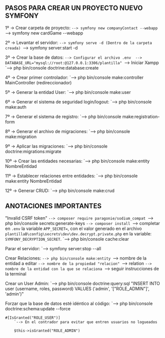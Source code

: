 PASOS PARA CREAR UN PROYECTO NUEVO SYMFONY
------------------------------------------

1º -> Crear carpeta de proyecto: 
	`--> symfony new companyContact --webapp
	`--> symfony new cardGame --webapp

2º -> Levantar el servidor: 
	`--> symfony serve -d (Dentro de la carpeta creada)
	`--> symfony server:start -d 

3º -> Crear la base de datos:
	`--> Configurar el archivo .env  --> DATABASE_URL="mysql://root:@127.0.0.1:3306/plantilla"
	`--> Iniciar Xampp
	`--> php bin/console doctrine:database:create

4º -> Crear primer controlador: 
	`--> php bin/console make:controller MainController (redireccionador)

5º -> Generar la entidad User:
	`--> php bin/console make:user

6º -> Generar el sistema de seguridad login/logout: 
	`--> php bin/console make:auth

7º -> Generar el sistema de registro:
    `--> php bin/console make:registration-form

8º -> Generar el archivo de migraciones:
    `--> php bin/console make:migration

9º -> Aplicar las migraciones:
    `--> php bin/console doctrine:migrations:migrate

10º -> Crear las entidades necesarias:
	`--> php bin/console make:entity NombreEntidad

11º -> Establecer relaciones entre entidades:
	`--> php bin/console make:entity NombreEntidad

12º -> Generar CRUD:
	`--> php bin/console make:crud


ANOTACIONES IMPORTANTES
-----------------------

"Invalid CSRF token"
	`--> composer require paragonie/sodium_compat
 	`--> php bin/console secrets:generate-keys
	`--> composer install
	`--> completar en `.env` la variable `APP_SECRET=`, con el valor generado en 
		 el archivo `plantillaB\config\secrets\dev\dev.decrypt.private.php` en la variable: `SYMFONY_DECRYPTION_SECRET`.
	`--> php bin/console cache:clear    


Parar el servidor:
	`--> symfony server:stop --all

Crear Relaciones:
	`--> php bin/console make:entity
	`--> nombre de la entidad a editar
	`--> nombre de la propiedad "relacion"
	`--> relation
	`--> nombre de la entidad con la que se relaciona
	`--> seguir instrucciones de la terminal


Crear un User Admin:
	`--> php bin/console doctrine:query:sql "INSERT INTO user (username, roles, password) VALUES ('admin', '["ROLE_ADMIN"]', 'admin')"

Forzar que la base de datos esté idéntico al código:
	`--> php bin/console doctrine:schema:update --force

    #[IsGranted("ROLE_USER")]
		`--> En el contrador para evitar que entren usuarios no logueados

		$this->isGranted("ROLE_ADMIN")